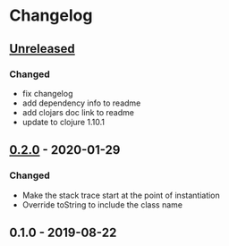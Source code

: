 # Changelog

## [Unreleased]
### Changed
- fix changelog
- add dependency info to readme
- add clojars doc link to readme
- update to clojure 1.10.1

## [0.2.0] - 2020-01-29
### Changed
- Make the stack trace start at the point of instantiation
- Override toString to include the class name

## 0.1.0 - 2019-08-22

[0.2.0]: https://github.com/your-name/your-repo/compare/0.1.0...0.2.0
[Unreleased]: https://github.com/your-name/your-repo/compare/0.2.0...HEAD
